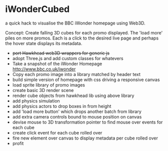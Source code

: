 iWonderCubed
============

a quick hack to visualise the BBC iWonder homepage using Web3D.

Concept: Create falling 3D cubes for each promo displayed. The 'load more' piles on more promos. Each is a click to the desired live page and perhaps the hover state displays its metadata.

* ~~port Hawkhead web3D wrappers for generic js~~
* adopt Three.js and add custom classes for whatevers
* Take a snapshot of the iWonder Homepage http://www.bbc.co.uk/iwonder
* Copy each promo image into a library matched by header text
* build simple version of homepage with css driving a responsive canvas
* load sprite library of promo images
* create basic 3D render scene
* render cube objects from hawkhead lib using above library
* add physics simulation
* add physics actors to drop boxes in from height
* add 'load more button' which drops another batch from library
* add extra camera controls bound to mouse position on canvas
* devise mouse to 3D transformation pointer to find mouse over events for each cube
* create click event for each cube rolled over
* fire new element over canvas to display metadata per cube rolled over
* profit